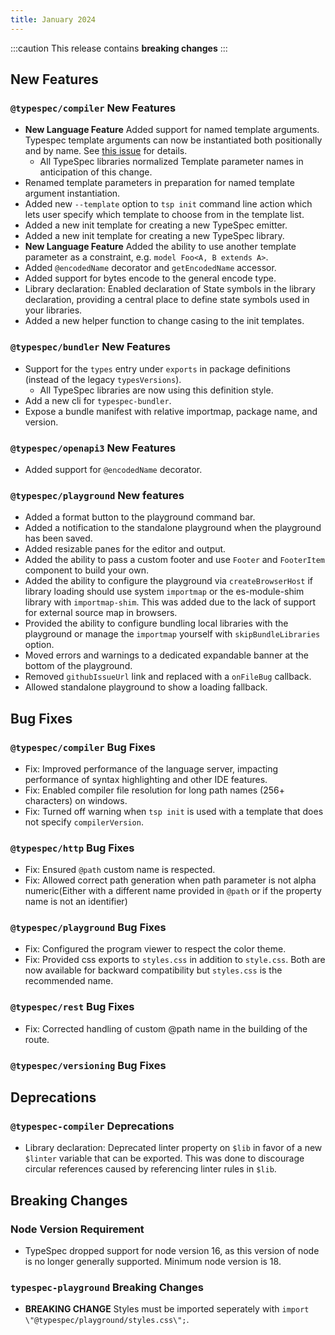 ```yaml
---
title: January 2024
---
```


:::caution
This release contains **breaking changes**
:::

## New Features

### `@typespec/compiler` New Features

- **New Language Feature** Added support for named template arguments. Typespec template arguments can now be instantiated both positionally and by name. See [this issue](https://github.com/microsoft/typespec/issues/2340) for details.
  - All TypeSpec libraries normalized Template parameter names in anticipation of this change.
- Renamed template parameters in preparation for named template argument instantiation.
- Added new `--template` option to `tsp init` command line action which lets user specify which template to choose from in the template list.
- Added a new init template for creating a new TypeSpec emitter.
- Added a new init template for creating a new TypeSpec library.
- **New Language Feature** Added the ability to use another template parameter as a constraint, e.g. `model Foo<A, B extends A>`.
- Added `@encodedName` decorator and `getEncodedName` accessor.
- Added support for bytes encode to the general encode type.
- Library declaration: Enabled declaration of State symbols in the library declaration, providing a central place to define state symbols used in your libraries.
- Added a new helper function to change casing to the init templates.

### `@typespec/bundler` New Features

- Support for the `types` entry under `exports` in package definitions (instead of the legacy `typesVersions`).
  - All TypeSpec libraries are now using this definition style.
- Add a new cli for `typespec-bundler`.
- Expose a bundle manifest with relative importmap, package name, and version.

### `@typespec/openapi3` New Features

- Added support for `@encodedName` decorator.

### `@typespec/playground` New features

- Added a format button to the playground command bar.
- Added a notification to the standalone playground when the playground has been saved.
- Added resizable panes for the editor and output.
- Added the ability to pass a custom footer and use `Footer` and `FooterItem` component to build your own.
- Added the ability to configure the playground via `createBrowserHost` if library loading should use system `importmap` or the es-module-shim library with `importmap-shim`. This was added due to the lack of support for external source map in browsers.
- Provided the ability to configure bundling local libraries with the playground or manage the `importmap` yourself with `skipBundleLibraries` option.
- Moved errors and warnings to a dedicated expandable banner at the bottom of the playground.
- Removed `githubIssueUrl` link and replaced with a `onFileBug` callback.
- Allowed standalone playground to show a loading fallback.

## Bug Fixes

### `@typespec/compiler` Bug Fixes

- Fix: Improved performance of the language server, impacting performance of syntax highlighting and other IDE features.
- Fix: Enabled compiler file resolution for long path names (256+ characters) on windows.
- Fix: Turned off warning when `tsp init` is used with a template that does not specify `compilerVersion`.

### `@typespec/http` Bug Fixes

- Fix: Ensured `@path` custom name is respected.
- Fix: Allowed correct path generation when path parameter is not alpha numeric(Either with a different name provided in `@path` or if the property name is not an identifier)

### `@typespec/playground` Bug Fixes

- Fix: Configured the program viewer to respect the color theme.
- Fix: Provided css exports to `styles.css` in addition to `style.css`. Both are now available for backward compatibility but `styles.css` is the recommended name.

### `@typespec/rest` Bug Fixes

- Fix: Corrected handling of custom @path name in the building of the route.

### `@typespec/versioning` Bug Fixes

## Deprecations

### `@typespec-compiler` Deprecations

- Library declaration: Deprecated linter property on `$lib` in favor of a new `$linter` variable that can be exported. This was done to discourage circular references caused by referencing linter rules in `$lib`.

## Breaking Changes

### Node Version Requirement

- TypeSpec dropped support for node version 16, as this version of node is no longer generally supported. Minimum node version is 18.

### `typespec-playground` Breaking Changes

- **BREAKING CHANGE** Styles must be imported seperately with `import \"@typespec/playground/styles.css\";`.
